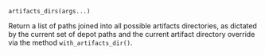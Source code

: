 ```
artifacts_dirs(args...)
```

Return a list of paths joined into all possible artifacts directories, as dictated by the current set of depot paths and the current artifact directory override via the method `with_artifacts_dir()`.
